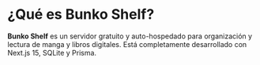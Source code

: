 # ¿Qué es Bunko Shelf?

**Bunko Shelf** es un servidor gratuito y auto-hospedado para organización y lectura de manga y libros digitales. Está completamente desarrollado con Next.js 15, SQLite y Prisma.
